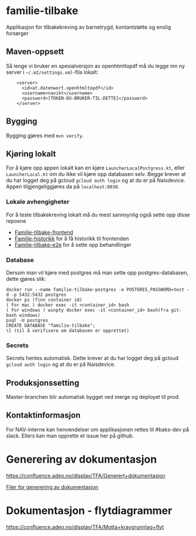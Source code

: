# familie-tilbake
Applikasjon for tilbakekreving av barnetrygd, kontantstøtte og enslig forsørger

## Maven-oppsett
Så lenge vi bruker en spesialversjon av openhtmltopdf må du legge inn ny server i `~/.m2/settings.xml`-fila lokalt:
```
    <server>
      <id>at.datenwort.openhtmltopdf</id>
      <username>navikt</username>
      <password>[TOKEN-DU-BRUKER-TIL-DETTE]</password>
    </server>
```
## Bygging
Bygging gjøres med `mvn verify`.

## Kjøring lokalt
For å kjøre opp appen lokalt kan en kjøre `LauncherLocalPostgress.kt`, eller `LauncherLocal.kt` om du ikke vil kjøre opp 
databasen selv. Begge krever at du har logget deg på gcloud `gcloud auth login` og at du er på Naisdevice.  
Appen tilgjengeliggjøres da på `localhost:8030`.

### Lokale avhengigheter
For å teste tilbakekreving lokalt må du mest sannsynlig også sette opp disse repoene
* [Familie-tilbake-frontend](https://github.com/navikt/familie-tilbake-frontend)
* [Familie-historikk](https://github.com/navikt/familie-historikk) for å få historikk til frontenden
* [Familie-tilbake-e2e](https://github.com/navikt/familie-tilbake-e2e) for å sette opp behandlinger

### Database
Dersom man vil kjøre med postgres må man sette opp postgres-databasen, dette gjøres slik:
```
docker run --name familie-tilbake-postgres -e POSTGRES_PASSWORD=test -d -p 5432:5432 postgres
docker ps (finn container id)
( For mac ) docker exec -it <container_id> bash
( For windows ) winpty docker exec -it <container_id> bash(fra git-bash windows)
psql -U postgres
CREATE DATABASE "familie-tilbake";
\l (til å verifisere om databasen er opprettet)
```

### Secrets
Secrets hentes automatisk. Dette krever at du har logget deg på gcloud `gcloud auth login` og at du er på Naisdevice.

## Produksjonssetting
Master-branchen blir automatisk bygget ved merge og deployet til prod.

## Kontaktinformasjon
For NAV-interne kan henvendelser om applikasjonen rettes til #baks-dev på slack.
Ellers kan man opprette et issue her på github.

# Generering av dokumentasjon
https://confluence.adeo.no/display/TFA/Generert+dokumentasjon

[Filer for generering av dokumentasjon](/src/test/kotlin/no/nav/familie/tilbake/dokumentasjonsgenerator)

# Dokumentasjon - flytdiagrammer
https://confluence.adeo.no/display/TFA/Motta+kravgrunnlag+flyt
